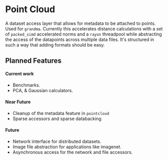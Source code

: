# Point Cloud

A dataset access layer that allows for metadata to be attached to points. Used for `grandma`. Currently this accelerates distance calculations with a set of `packed_simd` accelerated norms and a `rayon` threadpool while abstracting the access of the datapoints across multiple data files. It's structured in such a way that adding formats should be easy. 

## Planned Features

#### Current work
* Benchmarks.
* PCA, & Gaussian calculators.

#### Near Future
* Cleanup of the metadata feature in `pointcloud`
* Sparse accessors and sparse databacking

#### Future
* Network interface for distributed datasets.
* Image file abstraction for applications like imagenet.
* Asynchronous access for the network and file accessors.